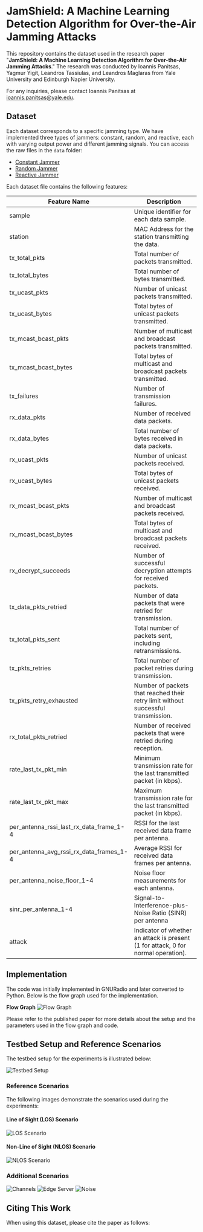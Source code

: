 # JamShield: A Machine Learning Detection Algorithm for Over-the-Air Jamming Attacks

This repository contains the dataset used in the research paper "**JamShield: A Machine Learning Detection Algorithm for Over-the-Air Jamming Attacks**." The research was conducted by Ioannis Panitsas, Yagmur Yigit, Leandros Tassiulas, and Leandros Maglaras from Yale University and Edinburgh Napier University.

For any inquiries, please contact Ioannis Panitsas at [ioannis.panitsas@yale.edu](mailto:ioannis.panitsas@yale.edu).

## Dataset

Each dataset corresponds to a specific jamming type. We have implemented three types of jammers: constant, random, and reactive, each with varying output power and different jamming signals. You can access the raw files in the `data` folder:

- [Constant Jammer](data/)
- [Random Jammer](data/)
- [Reactive Jammer](data/)


Each dataset file contains the following features:

| Feature Name                                             | Description                                                                                           |
|---------------------------------------------------------|-------------------------------------------------------------------------------------------------------|
| sample                                                  | Unique identifier for each data sample.                                                              |
| station                                                 | MAC Address for the station transmitting the data.                                                   |
| tx_total_pkts                                           | Total number of packets transmitted.                                                                  |
| tx_total_bytes                                          | Total number of bytes transmitted.                                                                     |
| tx_ucast_pkts                                           | Number of unicast packets transmitted.                                                                |
| tx_ucast_bytes                                          | Total bytes of unicast packets transmitted.                                                           |
| tx_mcast_bcast_pkts                                     | Number of multicast and broadcast packets transmitted.                                               |
| tx_mcast_bcast_bytes                                    | Total bytes of multicast and broadcast packets transmitted.                                           |
| tx_failures                                             | Number of transmission failures.                                                                      |
| rx_data_pkts                                            | Number of received data packets.                                                                       |
| rx_data_bytes                                           | Total number of bytes received in data packets.                                                      |
| rx_ucast_pkts                                           | Number of unicast packets received.                                                                    |
| rx_ucast_bytes                                          | Total bytes of unicast packets received.                                                               |
| rx_mcast_bcast_pkts                                     | Number of multicast and broadcast packets received.                                                   |
| rx_mcast_bcast_bytes                                    | Total bytes of multicast and broadcast packets received.                                              |
| rx_decrypt_succeeds                                     | Number of successful decryption attempts for received packets.                                        |
| tx_data_pkts_retried                                    | Number of data packets that were retried for transmission.                                           |
| tx_total_pkts_sent                                      | Total number of packets sent, including retransmissions.                                             |
| tx_pkts_retries                                         | Total number of packet retries during transmission.                                                  |
| tx_pkts_retry_exhausted                                 | Number of packets that reached their retry limit without successful transmission.                     |
| rx_total_pkts_retried                                   | Number of received packets that were retried during reception.                                        |
| rate_last_tx_pkt_min                                    | Minimum transmission rate for the last transmitted packet (in kbps).                                 |
| rate_last_tx_pkt_max                                    | Maximum transmission rate for the last transmitted packet (in kbps).                                 |
| per_antenna_rssi_last_rx_data_frame_1-4                 | RSSI for the last received data frame per antenna.                                                   |
| per_antenna_avg_rssi_rx_data_frames_1-4                 | Average RSSI for received data frames per antenna.                                                  |
| per_antenna_noise_floor_1-4                             | Noise floor measurements for each antenna.                                                            |
| sinr_per_antenna_1-4                                    | Signal-to-Interference-plus-Noise Ratio (SINR) per antenna
| attack                                                  | Indicator of whether an attack is present (1 for attack, 0 for normal operation).                    |


## Implementation

The code was initially implemented in GNURadio and later converted to Python. Below is the flow graph used for the implementation.

**Flow Graph**
![Flow Graph](path/to/your/flow_graph_image.png) <!-- Add your flow graph image here -->

Please refer to the published paper for more details about the setup and the parameters used in the flow graph and code.

## Testbed Setup and Reference Scenarios

The testbed setup for the experiments is illustrated below:

![Testbed Setup](testbed_setup.png) <!-- Your testbed setup image -->

### Reference Scenarios

The following images demonstrate the scenarios used during the experiments:

#### Line of Sight (LOS) Scenario
![LOS Scenario](LOS_scenario.png)

#### Non-Line of Sight (NLOS) Scenario
![NLOS Scenario](NLOS_scenario.png)

### Additional Scenarios
![Channels](channels.png)
![Edge Server](edge_server.png)
![Noise](noise.png)

## Citing This Work

When using this dataset, please cite the paper as follows:

